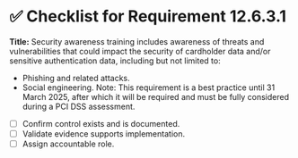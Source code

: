 # ✅ Checklist for Requirement 12.6.3.1

**Title:** Security awareness training includes awareness of threats and vulnerabilities that could impact the security of cardholder data and/or sensitive authentication data, including but not limited to:
- Phishing and related attacks. 
- Social engineering. Note: This requirement is a best practice until 31 March 2025, after which it will be required and must be fully considered during a PCI DSS assessment.

- [ ] Confirm control exists and is documented.
- [ ] Validate evidence supports implementation.
- [ ] Assign accountable role.
